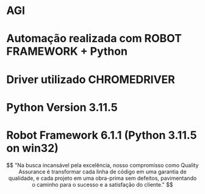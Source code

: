 # AGI

# Automação realizada com ROBOT FRAMEWORK + Python
# Driver utilizado CHROMEDRIVER
# Python Version 3.11.5
# Robot Framework 6.1.1 (Python 3.11.5 on win32)

$$ "Na busca incansável pela excelência, nosso compromisso como Quality Assurance é transformar cada linha de código em uma garantia de qualidade, e cada projeto em uma obra-prima sem defeitos, pavimentando o caminho para o sucesso e a satisfação do cliente." $$
